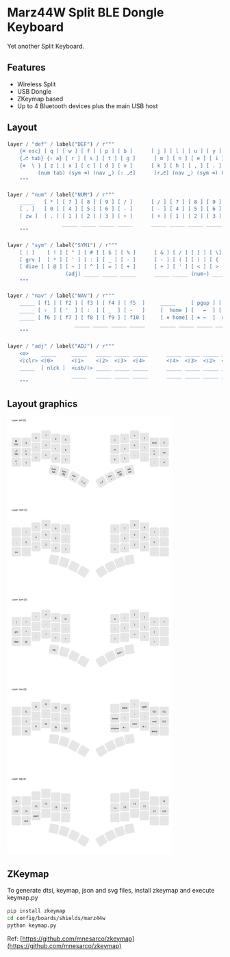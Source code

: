 # Marz44W Split BLE Dongle Keyboard

Yet another Split Keyboard.

## Features

- Wireless Split
- USB Dongle
- ZKeymap based
- Up to 4 Bluetooth devices plus the main USB host

## Layout

```python
layer / "def" / label("DEF") / r"""
    {⌘ esc} [ q ] [ w ] [ f ] [ p ] [ b ]      [ j ] [ l ] [ u ] [ y ] [ acut ]    [ñ]
    {⎇ tab} {⇧ a} [ r ] [ s ] [ t ] [ g ]      [ m ] [ n ] [ e ] [ i ] {⇧ o}      <cw>
    {⎈  \ } [ z ] [ x ] [ c ] [ d ] [ v ]      [ k ] [ h ] [ , ] [ . ] [ ; ]     [ ⏎ ]
          (num tab) (sym ⌫) (nav ␣) [⇧ ⎇]      [r⎇] (nav ␣) (sym ⌫) (adj del)
    """

layer / "num" / label("NUM") / r"""
    _____   [ * ] [ 7 ] [ 8 ] [ 9 ] [ / ]      [ / ] [ 7 ] [ 8 ] [ 9 ] [ * ] [ ∴ ]
    [ , ]   [ 0 ] [ 4 ] [ 5 ] [ 6 ] [ - ]      [ - ] [ 4 ] [ 5 ] [ 6 ] [ 0 ] [ , ]
    [ zw ]  [ . ] [ 1 ] [ 2 ] [ 3 ] [ + ]      [ + ] [ 1 ] [ 2 ] [ 3 ] [ . ] _____
                  _____ _____ _____ _____      _____ _____ _____ _____
    """

layer / "sym" / label("SYM1") / r"""
    [ | ]    [ ! ] [ " ] [ # ] [ $ ] [ % ]      [ & ] [ / ] [ [ ] [ \] ] [ = ] [ ? ]
    [ grv ]  [ * ] [ ' ] [ : ] [ _ ] [ - ]      [ - ] [ ( ] [ ) ] [ {  ] [ } ] _____
    [ diae ] [ @ ] [ ~ ] [ ^ ] [ = ] [ + ]      [ + ] [ ' ] [ < ] [ >  ] [ \ ] _____
                   (adj) _____ _____ _____      _____ _____ (num~) _____
    """

layer / "nav" / label("NAV") / r"""
    _____ [ f1 ] [ f2 ] [ f3 ] [ f4 ] [ f5  ]     _____     [ pgup ] [  ↑  ] [ pgdn ] [  f10 ] [ f11 ]
    _____ [ ⇧  ] [ '  ] [ :  ] [ _  ] [ -   ]     [  home ] [   ←  ] [  ↓  ] [   →  ] [  end ] [ f12 ]
    _____ [ f6 ] [ f7 ] [ f8 ] [ f9 ] [ f10 ]     [ ⎈ home] [ ⎈ ←  ]  xxxxx  [ ⎈ →  ] [⎈ end ]  _____
                      _____ _____ _____ _____     _____ _____ _____ _____
    """

layer / "adj" / label("ADJ") / r"""
    <⚙>    _____     _____   _____ _____ _____      _____ _____ _____ _____ _____ <⚙>
    <ᛒclr> <ᛒ0>      <ᛒ1>    <ᛒ2>  <ᛒ3>  <ᛒ4>       <ᛒ4>  <ᛒ3>  <ᛒ2>  <ᛒ1>  <ᛒ0>  <ᛒclr>
    _____  [ nlck ]  <usb/ᛒ> _____ _____ _____      _____ _____ _____ _____ _____ _____
                     _____   _____ _____ _____      _____ _____ _____ _____
    """

```

## Layout graphics

![Layout](config/boards/shields/marz44w/marz44w_layout.svg)

## ZKeymap

To generate dtsi, keymap, json and svg files, install zkeymap and execute keymap.py

```bash
pip install zkeymap
cd config/boards/shields/marz44w
python keymap.py
```

Ref: [https://github.com/mnesarco/zkeymap](https://github.com/mnesarco/zkeymap)